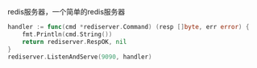 redis服务器，一个简单的redis服务器

```go
handler := func(cmd *rediserver.Command) (resp []byte, err error) {
    fmt.Println(cmd.String())
    return rediserver.RespOK, nil
}
rediserver.ListenAndServe(9090, handler)
```